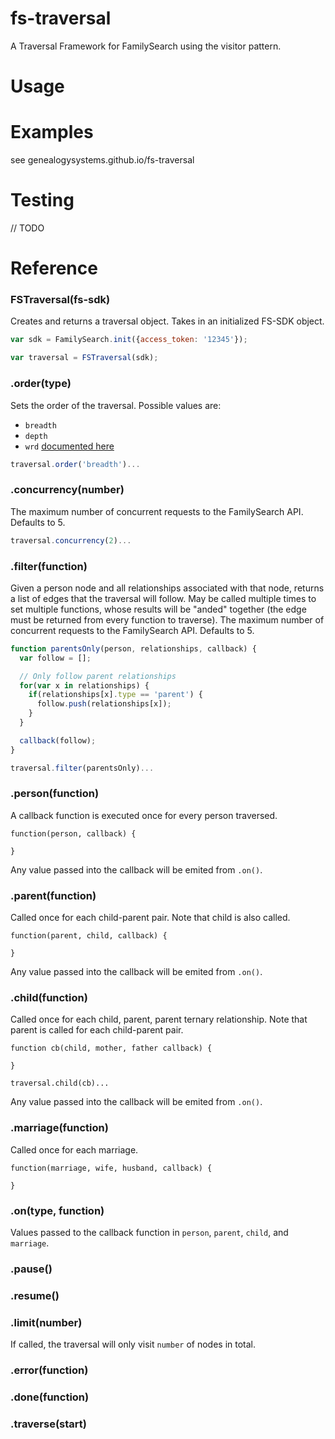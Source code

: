 # fs-traversal
A Traversal Framework for FamilySearch using the visitor pattern.

# Usage

# Examples
see genealogysystems.github.io/fs-traversal

# Testing
// TODO

# Reference

### FSTraversal(fs-sdk)
Creates and returns a traversal object. Takes in an initialized FS-SDK object.
````javascript
var sdk = FamilySearch.init({access_token: '12345'});

var traversal = FSTraversal(sdk);
````

### .order(type)
Sets the order of the traversal. Possible values are:

* `breadth`
* `depth`
* `wrd` [documented here](http://fht.byu.edu/prev_workshops/workshop13/papers/baker-beyond-fhtw2013.pdf)

````javascript
traversal.order('breadth')...
````

### .concurrency(number)
The maximum number of concurrent requests to the FamilySearch API. Defaults to 5.
````javascript
traversal.concurrency(2)...
````

### .filter(function)
Given a person node and all relationships associated with that node, returns a list of edges that the traversal will follow.
May be called multiple times to set multiple functions, whose results will be "anded" together (the edge must be returned from every function to traverse).
The maximum number of concurrent requests to the FamilySearch API. Defaults to 5.
````javascript
function parentsOnly(person, relationships, callback) {
  var follow = [];

  // Only follow parent relationships
  for(var x in relationships) {
    if(relationships[x].type == 'parent') {
      follow.push(relationships[x]);
    }
  }

  callback(follow);
}

traversal.filter(parentsOnly)...
````


### .person(function)
A callback function is executed once for every person traversed.
````javscript
function(person, callback) {
  
}
````
Any value passed into the callback will be emited from `.on()`.

### .parent(function)
Called once for each child-parent pair. Note that child is also called.
````javscript
function(parent, child, callback) {
  
}
````
Any value passed into the callback will be emited from `.on()`.

### .child(function)
Called once for each child, parent, parent ternary relationship. Note that parent is called for each child-parent pair.
````javscript
function cb(child, mother, father callback) {
  
}

traversal.child(cb)...
````
Any value passed into the callback will be emited from `.on()`.

### .marriage(function)
Called once for each marriage.
````javscript
function(marriage, wife, husband, callback) {
  
}
````

### .on(type, function)
Values passed to the callback function in `person`, `parent`, `child`, and `marriage`.


### .pause()

### .resume()

### .limit(number)
If called, the traversal will only visit `number` of nodes in total.

### .error(function)

### .done(function)

### .traverse(start)